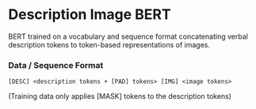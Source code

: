 # Description Image BERT
BERT trained on a vocabulary and sequence format concatenating verbal description tokens to token-based representations of images.
### Data / Sequence Format
```
[DESC] <description tokens + [PAD] tokens> [IMG] <image tokens>
```
(Training data only applies [MASK] tokens to the description tokens)
